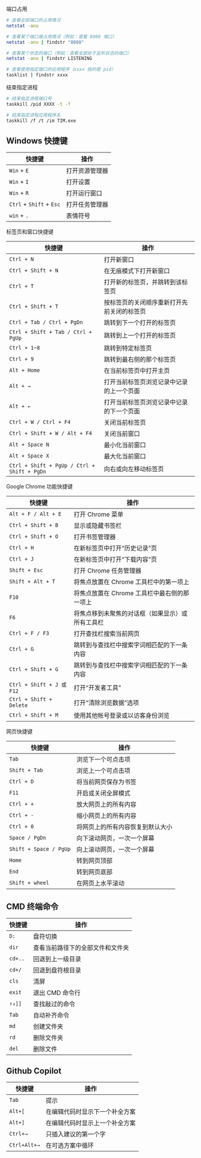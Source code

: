 端口占用

```sh
# 查看全部端口的占用情况
netstat -ano

# 查看某个端口被占用情况（例如：查看 8080 端口）
netstat -ano | findstr "8080"

# 查看某个状态的端口（例如：查看全部处于监听状态的端口）
netstat -ano | findstr LISTENING

# 查看使用指定端口的应用程序（xxxx 指的是 pid）
tasklist | findstr xxxx
```

结束指定进程

```sh
# 结束指定进程端口号
taskkill /pid XXXX -t -f

# 结束指定进程应用程序名
taskkill /f /t /im TIM.exe
```

## Windows 快捷键

| 快捷键                            | 操作      |
| ------------------------------ | ------- |
| `Win` + `E`                | 打开资源管理器 |
| `Win` + `I`                | 打开设置    |
| `Win` + `R`                | 打开运行窗口  |
| `Ctrl` + `Shift` + `Esc` | 打开任务管理器 |
| `win` + `.`                | 表情符号    |

标签页和窗口快捷键

| 快捷键 | 操作 |
| ---------------- | ---- |
| `Ctrl + N` | 打开新窗口 |
| `Ctrl + Shift + N` | 在无痕模式下打开新窗口 |
| `Ctrl + T` | 打开新的标签页，并跳转到该标签页 |
| `Ctrl + Shift + T` | 按标签页的关闭顺序重新打开先前关闭的标签页 |
| `Ctrl + Tab / Ctrl + PgDn` | 跳转到下一个打开的标签页 |
| `Ctrl + Shift + Tab / Ctrl + PgUp` | 跳转到上一个打开的标签页 |
| `Ctrl + 1~8` | 跳转到特定标签页 |
| `Ctrl + 9` | 跳转到最右侧的那个标签页 |
| `Alt + Home` | 在当前标签页中打开主页 |
| `Alt + →` | 打开当前标签页浏览记录中记录的上一个页面 |
| `Alt + ←` | 打开当前标签页浏览记录中记录的下一个页面 |
| `Ctrl + W / Ctrl + F4` | 关闭当前标签页 |
| `Ctrl + Shift + W / Alt + F4` | 关闭当前窗口 |
| `Alt + Space N` | 最小化当前窗口 |
| `Alt + Space X` | 最大化当前窗口 |
| `Ctrl + Shift + PgUp / Ctrl + Shift + PgDn` | 向右或向左移动标签页 |

Google Chrome 功能快捷键

| 快捷键 | 操作 |
| --------------- | -------------- |
| `Alt + F / Alt + E` | 打开 Chrome 菜单 |
| `Ctrl + Shift + B` | 显示或隐藏书签栏 |
| `Ctrl + Shift + O` | 打开书签管理器 |
| `Ctrl + H` | 在新标签页中打开“历史记录”页 |
| `Ctrl + J` | 在新标签页中打开“下载内容”页 |
| `Shift + Esc` | 打开 Chrome 任务管理器 |
| `Shift + Alt + T` | 将焦点放置在 Chrome 工具栏中的第一项上 |
| `F10` | 将焦点放置在 Chrome 工具栏中最右侧的那一项上 |
| `F6` | 将焦点移到未聚焦的对话框（如果显示）或所有工具栏 |
| `Ctrl + F / F3` | 打开查找栏搜索当前网页 |
| `Ctrl + G` | 跳转到与查找栏中搜索字词相匹配的下一条内容 |
| `Ctrl + Shift + G` | 跳转到与查找栏中搜索字词相匹配的下一条内容 |
| `Ctrl + Shift + J 或 F12` | 打开“开发者工具” |
| `Ctrl + Shift + Delete` | 打开“清除浏览数据”选项 |
| `Ctrl + Shift + M` | 使用其他帐号登录或以访客身份浏览 |

网页快捷键

| 快捷键 | 操作 |
| --------------- | -------------- |
| `Tab` | 浏览下一个可点击项 |
| `Shift + Tab` | 浏览上一个可点击项 |
| `Ctrl + D` | 将当前网页保存为书签 |
| `F11` | 开启或关闭全屏模式 |
| `Ctrl + +` | 放大网页上的所有内容 |
| `Ctrl + -` | 缩小网页上的所有内容 |
| `Ctrl + 0` | 将网页上的所有内容恢复到默认大小 |
| `Space / PgDn` | 向下滚动网页，一次一个屏幕 |
| `Shift + Space / PgUp` | 向上滚动网页，一次一个屏幕 |
| `Home` | 转到网页顶部 |
| `End` | 转到网页底部 |
| `Shift + wheel` | 在网页上水平滚动 |

## CMD 终端命令

| 快捷键          | 操作                             |
| --------------- | -------------------------------- |
| `D:`          | 盘符切换                         |
| `dir`         | 查看当前路径下的全部文件和文件夹 |
| `cd+..`       | 回退到上一级目录                 |
| `cd+/`        | 回退到盘符根目录                 |
| `cls`         | 清屏                             |
| `exit`        | 退出 CMD 命令行                  |
| `↑↓]]`        | 查找敲过的命令                   |
| `Tab`         | 自动补齐命令                     |
| `md`          | 创建文件夹                       |
| `rd`          | 删除文件夹                       |
| `del`         | 删除文件                         |

## Github Copilot

| 快捷键 | 操作 |
| ----| ---- |
| `Tab` | 提示 |
| `Alt+[` | 在编辑代码时显示下一个补全方案 |
| `Alt+]` | 在编辑代码时显示上一个补全方案 |
| `Ctrl+→` | 只插入建议的第一个字 |
| `Ctrl+Alt+→` | 在可选方案中循环 |
